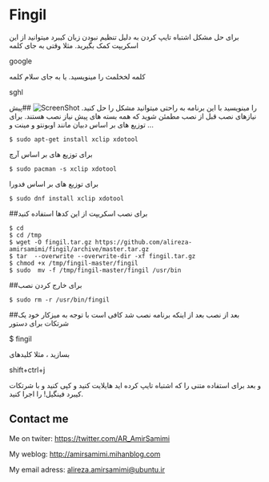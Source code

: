 # Fingil
برای حل مشکل اشتباه تایپ کردن به دلیل تنظیم نبودن زبان کیبرد میتوانید از این اسکریپت کمک بگیرید. مثلا وقتی به جای کلمه

 google

 کلمه لخخلمث 
را مینویسید. یا به جای سلام کلمه

 sghl

را مینویسید با این برنامه به راحتی میتوانید مشکل را حل کنید.
![ScreenShot](http://s3.picofile.com/file/8226246300/optimised2.gif)
##پیش نیازهای نصب
قبل از نصب مطمئن شوید که همه بسته های پیش نیاز نصب هستند. برای توزیع های بر اساس دبیان مانند اوبونتو و مینت و ...

	$ sudo apt-get install xclip xdotool

برای توزیع های بر اساس آرچ

	$ sudo pacman -s xclip xdotool

برای توزیع های بر اساس فدورا

	$ sudo dnf install xclip xdotool

##برای نصب اسکریپت از این کدها استفاده کنید

	$ cd
	$ cd /tmp
	$ wget -O fingil.tar.gz https://github.com/alireza-amirsamimi/fingil/archive/master.tar.gz
	$ tar  --overwrite --overwrite-dir -xf fingil.tar.gz
	$ chmod +x /tmp/fingil-master/fingil
	$ sudo  mv -f /tmp/fingil-master/fingil /usr/bin

##برای خارج کردن نصب


	$ sudo rm -r /usr/bin/fingil
##بعد از نصب
بعد از اینکه برنامه نصب شد کافی است با توجه به میزکار خود یک شرتکات برای دستور

 $ fingil

 بسازید ، مثلا کلیدهای 

 shift+ctrl+j

 و بعد برای استفاده
متنی را که اشتباه تایپ کرده اید هایلایت کنید و کپی کنید و با شرتکات کیبرد فینگیل! را اجرا کنید.
## Contact me
Me on twiter:
https://twitter.com/AR_AmirSamimi

My weblog:
http://amirsamimi.mihanblog.com

My email adress:
alireza.amirsamimi@ubuntu.ir

